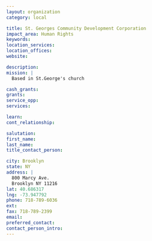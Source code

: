 ```yaml
---
layout: organization
category: local

title: St. Georges Community Development Corporation
impact_area: Human Rights
keywords: 
location_services: 
location_offices: 
website: 

description: 
mission: |
  Based in St.George's church

cash_grants: 
grants: 
service_opp: 
services: 

learn: 
cont_relationship: 

salutation: 
first_name: 
last_name: 
title_contact_person: 

city: Brooklyn
state: NY
address: |
  800 Marcy Ave.  
  Brooklyn NY 11216
lat: 40.686317
lng: -73.947792
phone: 718-789-6036
ext: 
fax: 718-789-2399
email: 
preferred_contact: 
contact_person_intro: 
---
```

